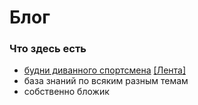 # Блог
### Что здесь есть
- [будни диванного спортсмена](https://github.com/vladzen13/blog/tree/master/%D0%A2%D1%80%D0%B5%D0%BD%D0%B8%D1%80%D0%BE%D0%B2%D0%BA%D0%B8%20%D0%B7%D0%B0%202016)  [[Лента]](https://github.com/vladzen13/blog/commits/master/%D0%A2%D1%80%D0%B5%D0%BD%D0%B8%D1%80%D0%BE%D0%B2%D0%BA%D0%B8%20%D0%B7%D0%B0%202016)
- база знаний по всяким разным темам
- собственно бложик


### 
